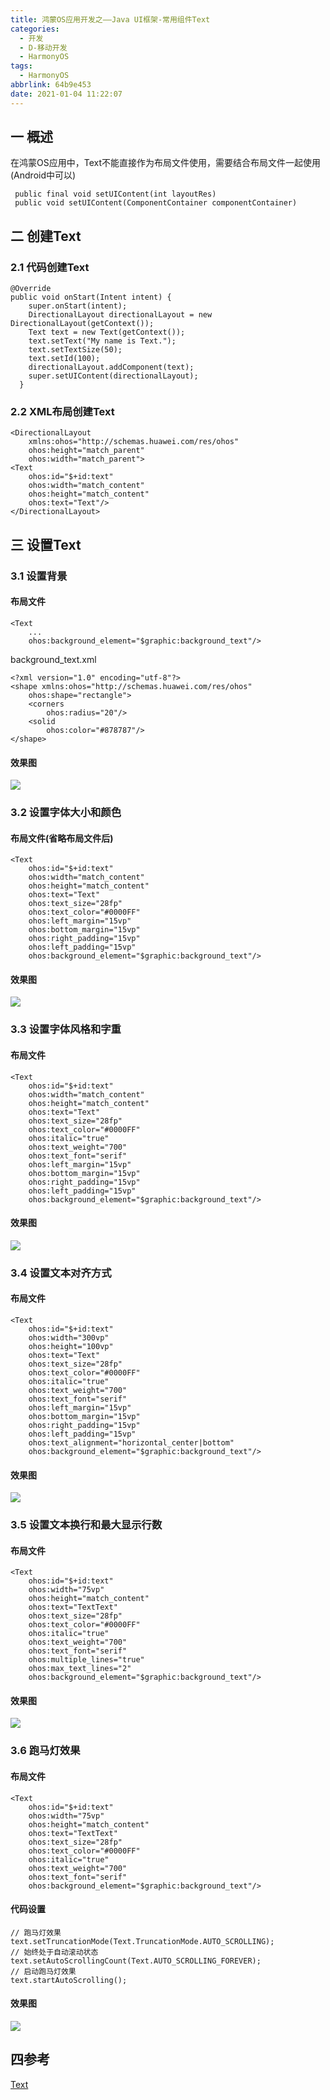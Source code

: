 ```yaml
---
title: 鸿蒙OS应用开发之——Java UI框架-常用组件Text
categories:
  - 开发
  - D-移动开发
  - HarmonyOS
tags:
  - HarmonyOS
abbrlink: 64b9e453
date: 2021-01-04 11:22:07
---
```

## 一 概述

在鸿蒙OS应用中，Text不能直接作为布局文件使用，需要结合布局文件一起使用(Android中可以)

```
 public final void setUIContent(int layoutRes)
 public void setUIContent(ComponentContainer componentContainer)
```

<!--more-->

## 二 创建Text

### 2.1 代码创建Text

```
@Override
public void onStart(Intent intent) {
    super.onStart(intent);
    DirectionalLayout directionalLayout = new DirectionalLayout(getContext());
    Text text = new Text(getContext());
    text.setText("My name is Text.");
    text.setTextSize(50);
    text.setId(100);
    directionalLayout.addComponent(text);
    super.setUIContent(directionalLayout);
  }
```

### 2.2 XML布局创建Text

```
<DirectionalLayout
    xmlns:ohos="http://schemas.huawei.com/res/ohos"
    ohos:height="match_parent"
    ohos:width="match_parent">
<Text
    ohos:id="$+id:text"
    ohos:width="match_content"
    ohos:height="match_content"
    ohos:text="Text"/>
</DirectionalLayout>    
```

## 三 设置Text

### 3.1 设置背景

#### 布局文件

```
<Text
    ...
    ohos:background_element="$graphic:background_text"/>
```

background_text.xml

```
<?xml version="1.0" encoding="utf-8"?>
<shape xmlns:ohos="http://schemas.huawei.com/res/ohos"
    ohos:shape="rectangle">
    <corners
        ohos:radius="20"/>
    <solid
        ohos:color="#878787"/>
</shape>
```

#### 效果图
![][1]

### 3.2 设置字体大小和颜色

#### 布局文件(省略布局文件后)

```
<Text
    ohos:id="$+id:text"
    ohos:width="match_content"
    ohos:height="match_content"
    ohos:text="Text"
    ohos:text_size="28fp"
    ohos:text_color="#0000FF"
    ohos:left_margin="15vp"
    ohos:bottom_margin="15vp"
    ohos:right_padding="15vp"
    ohos:left_padding="15vp"
    ohos:background_element="$graphic:background_text"/>
```

#### 效果图
![][2]
### 3.3 设置字体风格和字重
#### 布局文件

```
<Text
    ohos:id="$+id:text"
    ohos:width="match_content"
    ohos:height="match_content"
    ohos:text="Text"
    ohos:text_size="28fp"
    ohos:text_color="#0000FF"
    ohos:italic="true"
    ohos:text_weight="700"
    ohos:text_font="serif"
    ohos:left_margin="15vp"
    ohos:bottom_margin="15vp"
    ohos:right_padding="15vp"
    ohos:left_padding="15vp"
    ohos:background_element="$graphic:background_text"/>
```

#### 效果图

![][3]

### 3.4 设置文本对齐方式
#### 布局文件

```
<Text
    ohos:id="$+id:text"
    ohos:width="300vp"
    ohos:height="100vp"
    ohos:text="Text"
    ohos:text_size="28fp"
    ohos:text_color="#0000FF"
    ohos:italic="true"
    ohos:text_weight="700"
    ohos:text_font="serif"
    ohos:left_margin="15vp"
    ohos:bottom_margin="15vp"
    ohos:right_padding="15vp"
    ohos:left_padding="15vp"
    ohos:text_alignment="horizontal_center|bottom"
    ohos:background_element="$graphic:background_text"/>
```

#### 效果图
![][4]

### 3.5 设置文本换行和最大显示行数
#### 布局文件

```
<Text
    ohos:id="$+id:text"
    ohos:width="75vp"
    ohos:height="match_content"
    ohos:text="TextText"
    ohos:text_size="28fp"
    ohos:text_color="#0000FF"
    ohos:italic="true"
    ohos:text_weight="700"
    ohos:text_font="serif"
    ohos:multiple_lines="true"
    ohos:max_text_lines="2"
    ohos:background_element="$graphic:background_text"/>
```
#### 效果图
![][5]

### 3.6 跑马灯效果
#### 布局文件

```
<Text
    ohos:id="$+id:text"
    ohos:width="75vp"
    ohos:height="match_content"
    ohos:text="TextText"
    ohos:text_size="28fp"
    ohos:text_color="#0000FF"
    ohos:italic="true"
    ohos:text_weight="700"
    ohos:text_font="serif"
    ohos:background_element="$graphic:background_text"/>
```

#### 代码设置

```
// 跑马灯效果
text.setTruncationMode(Text.TruncationMode.AUTO_SCROLLING);
// 始终处于自动滚动状态
text.setAutoScrollingCount(Text.AUTO_SCROLLING_FOREVER);
// 启动跑马灯效果
text.startAutoScrolling();
```

#### 效果图
![][6]

## 四参考
[Text](https://developer.harmonyos.com/cn/docs/documentation/doc-guides/ui-java-component-text-0000001050729534)



[1]:https://cdn.jsdelivr.net/gh/PGzxc/CDN@master/blog-hmos/hmos-text-background.png
[2]:https://cdn.jsdelivr.net/gh/PGzxc/CDN@master/blog-hmos/hmos-text-color-size.png
[3]:https://cdn.jsdelivr.net/gh/PGzxc/CDN@master/blog-hmos/hmos-text-font-weight.png
[4]:https://cdn.jsdelivr.net/gh/PGzxc/CDN@master/blog-hmos/hmos-text-alignment.png
[5]:https://cdn.jsdelivr.net/gh/PGzxc/CDN@master/blog-hmos/hmos-text-multiple-lines.png
[6]:https://cdn.jsdelivr.net/gh/PGzxc/CDN@master/blog-hmos/hmos-text-audo-scrolling.gif